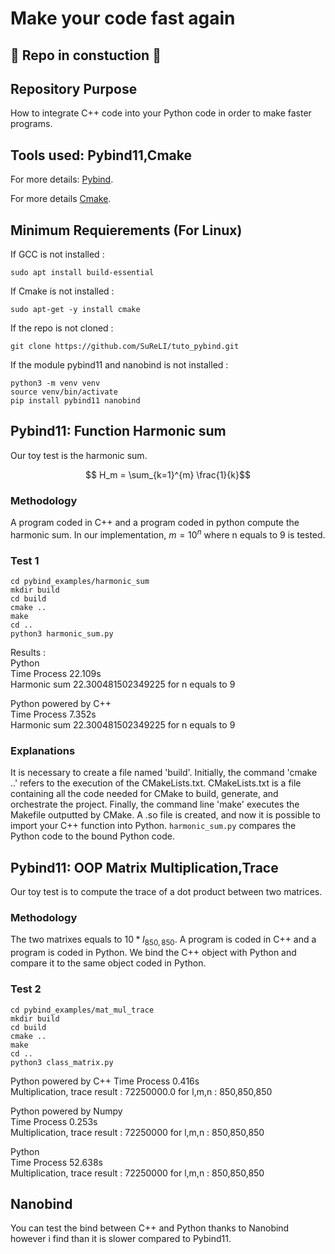 # Make your code fast again

## :construction_worker: Repo in constuction :construction_worker:

## Repository Purpose
How to integrate C++ code into your Python code in order to make faster programs.

## Tools used: Pybind11,Cmake
For more details: [Pybind](https://github.com/pybind/pybind11).

For more details [Cmake](https://cmake.org/).

## Minimum Requierements (For Linux)
If GCC is not installed :
```
sudo apt install build-essential
```
If Cmake is not installed :
```
sudo apt-get -y install cmake
```
If the repo is not cloned :
```
git clone https://github.com/SuReLI/tuto_pybind.git
```
If the module pybind11 and nanobind is not installed :
```
python3 -m venv venv
source venv/bin/activate
pip install pybind11 nanobind
```

## Pybind11: Function Harmonic sum
Our toy test is the harmonic sum.
```math
 H_m = \sum_{k=1}^{m} \frac{1}{k}
```
### Methodology
A program coded in C++ and a program coded in python compute the harmonic sum. In our implementation, $m=10^n$ where n equals to 9 is tested.

### Test 1
```
cd pybind_examples/harmonic_sum
mkdir build
cd build
cmake ..
make
cd ..
python3 harmonic_sum.py
```
  
Results :  
Python  
Time Process  22.109s  
Harmonic sum 22.300481502349225 for n equals to 9  

Python powered by C++  
Time Process  7.352s  
Harmonic sum 22.300481502349225 for n equals to 9  

### Explanations
It is necessary to create a file named 'build'. Initially, the command 'cmake ..' refers to the execution of the CMakeLists.txt. CMakeLists.txt is a file containing all the code needed for CMake to build, generate, and orchestrate the project. Finally, the command line 'make' executes the Makefile outputted by CMake. A .so file is created, and now it is possible to import your C++ function into Python. `harmonic_sum.py` compares the Python code to the bound Python code.

## Pybind11: OOP Matrix Multiplication,Trace
Our toy test is to compute the trace of a dot product between two matrices.
### Methodology
The two matrixes equals to $10*I_{850,850}$. A program is coded in C++ and a program is coded in Python. We bind the C++ object with Python and compare it to the same object coded in Python.

### Test 2
```
cd pybind_examples/mat_mul_trace
mkdir build
cd build
cmake ..
make
cd ..
python3 class_matrix.py
```
  
Python powered by C++
Time Process  0.416s  
Multiplication, trace result : 72250000.0 for l,m,n : 850,850,850  

    
Python powered by Numpy  
Time Process  0.253s  
Multiplication, trace result : 72250000 for l,m,n : 850,850,850  

    
Python  
Time Process  52.638s  
Multiplication, trace result : 72250000 for l,m,n : 850,850,850  

## Nanobind
You can test the bind between C++ and Python thanks to Nanobind however i find than it is slower compared to Pybind11.